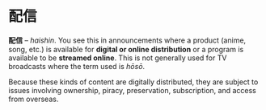 # 配信

**配信** – *haishin*. You see this in announcements where a product (anime, song, etc.) is available for **digital or online distribution** or a program is available to be **streamed online**. This is not generally used for TV broadcasts where the term used is *hōsō*. 

Because these kinds of content are digitally distributed, they are subject to issues involving ownership, piracy, preservation, subscription, and access from overseas.
